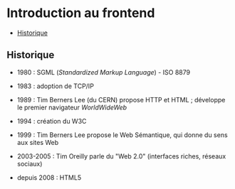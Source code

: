 Introduction au frontend
========================

<!-- MarkdownTOC -->

- [Historique](#historique)

<!-- /MarkdownTOC -->

## Historique

* 1980 : SGML (*Standardized Markup Language*) - ISO 8879
* 1983 : adoption de TCP/IP
* 1989 : Tim Berners Lee (du CERN) propose HTTP et HTML ; développe le premier navigateur *WorldWideWeb*
* 1994 : création du W3C

* 1999 : Tim Berners Lee propose le Web Sémantique, qui donne du sens aux sites Web
* 2003-2005 : Tim Oreilly parle du "Web 2.0" (interfaces riches, réseaux sociaux)
* depuis 2008 : HTML5

